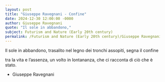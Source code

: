```yaml
---
layout: post
title: "Giuseppe Ravegnani - Confine"
date: 2024-12-30 12:00:00 -0000
author: Giuseppe Ravegnani
quote: "Il sole in abbandono,"
subject: Futurism and Nature (Early 20th century)
permalink: /Futurism and Nature (Early 20th century)/Giuseppe Ravegnani/Giuseppe Ravegnani - Confine
---
```


Il sole in abbandono,
   trasalito nel legno
   dei tronchi assopiti,
   segna il confine                        

tra la vita e l’assenza,
   un volto in lontananza,
   che ci racconta
   di ciò che è stato.

- Giuseppe Ravegnani
